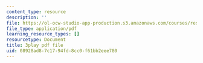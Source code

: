 ```yaml
---
content_type: resource
description: ''
file: https://ol-ocw-studio-app-production.s3.amazonaws.com/courses/res-18-009-learn-differential-equations-up-close-with-gilbert-strang-and-cleve-moler-fall-2015/08928ad87c1794fd8cc0f61bb2eee780_0r2L3wTqkBc.pdf
file_type: application/pdf
learning_resource_types: []
resourcetype: Document
title: 3play pdf file
uid: 08928ad8-7c17-94fd-8cc0-f61bb2eee780
---
```

